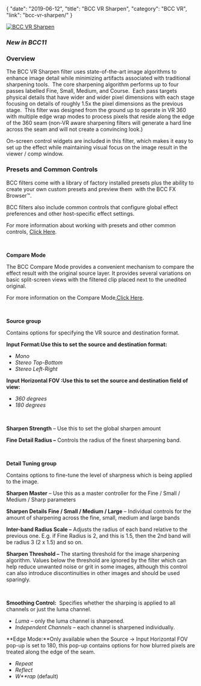 {
"date": "2019-06-12",
"title": "BCC VR Sharpen",
"category": "BCC VR",
"link": "bcc-vr-sharpen/"
}

 [![BCC VR Sharpen](https://borisfx-com-res.cloudinary.com/image/upload//documentation/continuum/uploads/2017/10/BCC-VR-Sharpen.jpg)](https://borisfx-com-res.cloudinary.com/image/upload//documentation/continuum/uploads/2017/10/BCC-VR-Sharpen.jpg)


### *New in BCC11*


### **Overview**


The BCC VR Sharpen filter uses state-of-the-art image algorithms to enhance image detail while minimizing artifacts associated with traditional sharpening tools.  The core sharpening algorithm performs up to four passes labelled Fine, Small, Medium, and Course.  Each pass targets physical details that have wider and wider pixel dimensions with each stage focusing on details of roughly 1.5x the pixel dimensions as the previous stage.  This filter was designed from the ground up to operate in VR 360 with multiple edge wrap modes to process pixels that reside along the edge of the 360 seam (non-VR aware sharpening filters will generate a hard line across the seam and will not create a convincing look.)


On-screen control widgets are included in this filter, which makes it easy to set up the effect while maintaining visual focus on the image result in the viewer / comp window.


### 


### **Presets and Common Controls**


BCC filters come with a library of factory installed presets plus the ability to create your own custom presets and preview them  with the BCC FX Browser™.


BCC filters also include common controls that configure global effect preferences and other host-specific effect settings.


For more information about working with presets and other common controls, [Click Here](/documentation/continuum/bcc-common-controls/).

 


**Compare Mode**


The BCC Compare Mode provides a convenient mechanism to compare the effect result with the original source layer. It provides several variations on basic split-screen views with the filtered clip placed next to the unedited original.


For more information on the Compare Mode,[Click Here](/documentation/continuum/bcc-compare-mode/).

 


**Source group**


Contains options for specifying the VR source and destination format.


**Input Format:**Use this to set the source and destination format**:**


* *Mono*
* *Stereo Top-Bottom*
* *Stereo Left-Right*


**Input Horizontal FOV :**Use this to set the source and destination field of view**:**


* *360 degrees*
* *180 degrees*


 


**Sharpen Strength** – Use this to set the global sharpen amount


**Fine Detail Radius –** Controls the radius of the finest sharpening band.


 


**Detail Tuning group**


Contains options to fine-tune the level of sharpness which is being applied to the image.


**Sharpen Master** – Use this as a master controller for the Fine / Small / Medium / Sharp parameters


**Sharpen Details Fine / Small / Medium / Large** – Individual controls for the amount of sharpening across the fine, small, medium and large bands


**Inter-band Radius Scale –** Adjusts the radius of each band relative to the previous one. E.g. if Fine Radius is 2, and this is 1.5, then the 2nd band will be radius 3 (2 x 1.5) and so on.


**Sharpen Threshold –** The starting threshold for the image sharpening algorithm. Values below the threshold are ignored by the filter which can help reduce unwanted noise or grit in some images, although this control can also introduce discontinuities in other images and should be used sparingly.


 


**Smoothing Control:**  Specifies whether the sharping is applied to all channels or just the luma channel.


* *Luma* – only the luma channel is sharpened.
* *Independent Channels –* each channel is sharpened individually.


**Edge Mode:**Only available when the Source -> Input Horizontal FOV pop-up is set to 180, this pop-up contains options for how blurred pixels are treated along the edge of the seam.


* *Repeat*
* *Reflect*
* *W**rap* (default)


